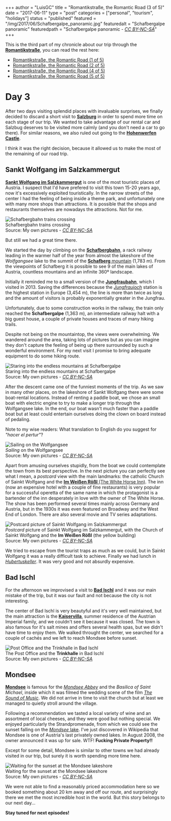 +++
author = "LuisGC"
title = "Romantikstraße, the Romantic Road (3 of 5)"
date = "2017-06-11"
type = "post"
categories = ["personal", "tourism", "holidays"]
status = "published"
featured = "/img/2017/06/Schafbergalpe_panoramic.jpg"
featuredalt = "Schafbergalpe panoramic"
featuredpath = "Schafbergalpe panoramic - <a href='http://creativecommons.org/licenses/by-nc-sa/3.0/'><i>CC BY-NC-SA</i></a>"
+++


This is the third part of my chronicle about our trip through the [**Romantikstraße**](http://www.romantikstrasse.at/es/), you can read the rest here:

* [Romantikstraße, the Romantic Road (1 of 5)](/blog/2017/05/Romantikstrasse-the-Romantic-Road_1.html)
* [Romantikstraße, the Romantic Road (2 of 5)](/blog/2017/06/Romantikstrasse-the-Romantic-Road_2.html)
* [Romantikstraße, the Romantic Road (4 of 5)](/blog/2017/07/Romantikstrasse-the-Romantic-Road_4.html)
* [Romantikstraße, the Romantic Road (5 of 5)](/blog/2017/07/Romantikstrasse-the-Romantic-Road_5.html)

# Day 3

After two days visiting splendid places with invaluable surprises, we finally decided to discard a short visit to [**Salzburg**](https://en.wikipedia.org/wiki/Salzburg) in order to spend more time on each stage of our trip. We wanted to take advantage of our rental car and Salzbug deserves to be visited more calmly (and you don't need a car to go there). For similar reasons, we also ruled out going to the [**Hohenwerfen Castle**](https://en.wikipedia.org/wiki/Hohenwerfen_Castle).

I think it was the right decision, because it allowed us to make the most of the remaining of our road trip.

## Sankt Wolfgang im Salzkammergut

[**Sankt Wolfgang im Salzkammergut**](https://en.wikipedia.org/wiki/St._Wolfgang_im_Salzkammergut) is one of the most touristic places of Austria. I suspect that I'd have prefered to visit this town 15-20 years ago, now it's excessively exploited touristically. In the narrow streets of the center I had the feeling of being inside a theme park, and unfortunately one with many more shops than attractions. It is possible that the shops and restaurants themselves are nowadays the attractions. Not for me.

<div class="image lateral">
  <img src="/img/2017/06/Schafbergbahn.jpg" alt="Schafbergbahn trains crossing">
  <div class="caption">Schafbergbahn trains crossing<br />Source: My own pictures - <a href="http://creativecommons.org/licenses/by-sa/3.0/"><i>CC BY-NC-SA</i></a></div>
</div>

But still we had a great time there.

We started the day by climbing on the [**Schafbergbahn**](https://en.wikipedia.org/wiki/Schafberg_Railway), a rack railway leading in the warmer half of the year from almost the lakeshore of the _Wolfgangsee_ lake to the summit of the [**Schafberg** mountain](http://tinyurl.com/yc6umwwp) (1,783 m). From the viewpoints of Schafberg it is possible to see 9 of the main lakes of Austria, countless mountains and an infinite 360º landscape.

Initially it reminded me to a small version of the [**Jungfraubahn**](https://en.wikipedia.org/wiki/Jungfrau_Railway), which I visited in 2013. Saving the differences because the [_Jungfraujoch_](https://en.wikipedia.org/wiki/Jungfraujoch) station is the highest station in Europe (3,454 m), the line is more than twice as long and the amount of visitors is probably exponentially greater in the Jungfrau.

Unfortunately, due to some construction works in the railway, the train only reached the **Schafbergalpe** (1,363 m), an intermediate railway halt with a big guest house, a couple of private houses and traces of many hiking trails.

Despite not being on the mountaintop, the views were overwhelming. We wandered around the area, taking lots of pictures but as you can imagine they don't capture the feeling of being up there surrounded by such a wonderful environment. For my next visit I promise to bring adequate equipment to do some hiking route.

<div class="image">
  <img src="/img/2017/06/Schafbergalpe.jpg" alt="Staring into the endless mountains at Schafbergalpe">
  <div class="caption">Staring into the endless mountains at Schafbergalpe<br />Source: My own pictures - <a href="http://creativecommons.org/licenses/by-sa/3.0/"><i>CC BY-NC-SA</i></a></div>
</div>

After the descent came one of the funniest moments of the trip. As we saw in many other places, on the lakeshore of Sankt Wolfgang there were some boat-rental locations. Instead of renting a paddle boat, we chose an small boat with electric engine to try to make a longer trip through the Wolfgangsee lake. In the end, our boat wasn't much faster than a paddle boat but at least could entertain ourselves doing the clown on board instead of pedaling.

Note to my wise readers: What translation to English do you suggest for _"hacer el pertur"_?

<div class="image">
  <img src="/img/2017/06/Wolfgangsee_sailing.jpg" alt="Sailing on the Wolfgangsee">
  <div class="caption"><i>Sailing</i> on the Wolfgangsee<br />Source: My own pictures - <a href="http://creativecommons.org/licenses/by-sa/3.0/"><i>CC BY-NC-SA</i></a></div>
</div>

Apart from amusing ourselves stupidly, from the boat we could contemplate the town from its best perspective. In the next picture you can perfectly see what I mean, a _postcard_ view with the main landmarks: the catholic Church of Sainkt Wolfgang and the [**Im Weißen Rößl** (The White Horse Inn)](https://en.wikipedia.org/wiki/The_White_Horse_Inn). The inn (now an expensive hotel with a couple of fine restaurants) is very popular for a successful operetta of the same name in which the protagonist is a bartender of the inn desperately in love with the owner of The White Horse. The show has been performed several times mainly across Germany and Austria, but in the 1930s it was even featured on Broadway and the West End of London. There are also several movie and TV series adaptations.

<div class="image">
  <img src="/img/2017/06/Sainkt_Wolfgang_postcard_picture.jpg" alt="Postcard picture of Sainkt Wolfgang im Salzkammergut">
  <div class="caption"><i>Postcard</i> picture of Sainkt Wolfgang im Salzkammergut, with the Church of Sainkt Wolfgang and the <b>Im Weißen Rößl</b> (the yellow building)<br />Source: My own pictures - <a href="http://creativecommons.org/licenses/by-sa/3.0/"><i>CC BY-NC-SA</i></a></div>
</div>

We tried to escape from the tourist traps as much as we could, but in Sainkt Wolfgang it was a really difficult task to achieve. Finally we had lunch in [_Hubertuskeller_](http://hubertuskeller.com/). It was very good and not absurdly expensive.

## Bad Ischl

For the afternoon we improvised a visit to [**Bad Ischl**](https://en.wikipedia.org/wiki/Bad_Ischl) and it was our main mistake of the trip, but it was our fault and not because the city is not interesting.

The center of Bad Ischl is very beautyful and it's very well maintained, but the main attraction is the [**Kaiservilla**](https://en.wikipedia.org/wiki/Kaiservilla), summer residence of the Austrian Imperial family, and we couldn't see it because it was closed. The town is also famous for it's salt mines and offers several health spas, but we didn't have time to enjoy them. We walked throught the center, we searched for a couple of cachés and we left to reach Mondsee before sunset.

<div class="image">
  <img src="/img/2017/06/Bad_Ischl.jpg" alt="Post Office and the Trinkhalle in Bad Ischl">
  <div class="caption">The Post Office and the <b>Trinkhalle</b> in Bad Ischl<br />Source: My own pictures - <a href="http://creativecommons.org/licenses/by-sa/3.0/"><i>CC BY-NC-SA</i></a></div>
</div>

## Mondsee

[**Mondsee**](http://tinyurl.com/y93dqhp2) is famous for the [_Mondsee Abbey_](https://en.wikipedia.org/wiki/Mondsee_Abbey) and the _Basilica of Saint Michael_, inside which it was filmed the wedding scene of the film [_The Sound of Music_](http://tinyurl.com/y9dphtp9). We did not arrive in time to visit the church but at least we managed to quietly stroll around the village.

Following a recommendation we tasted a local variety of wine and an assortment of local cheeses, and they were good but nothing special. We enjoyed particularly the Strandpromenade, from which we could see the sunset falling on the [_Mondsee_ lake](http://tinyurl.com/yd5c2h4a). I've just discovered in Wikipedia that Mondsee is one of Austria's last privately owned lakes. In August 2008, the owner announced it was up for sale. WTF! **Fucking Private Property!!**

Except for some detail, Mondsee is similar to other towns we had already visited in our trip, but surely it is worth spending more time here.

<div class="image">
  <img src="/img/2017/06/Mondsee_sunset.jpg" alt="Waiting for the sunset at the Mondsee lakeshore">
  <div class="caption">Waiting for the sunset at the Mondsee lakeshore<br />Source: My own pictures - <a href="http://creativecommons.org/licenses/by-sa/3.0/"><i>CC BY-NC-SA</i></a></div>
</div>

We were not able to find a reasonably priced accommodation here so we booked something about 20 km away and off our route, and surprisingly there we met the most incredible host in the world. But this story belongs to our next day...

**Stay tuned for next episodes!**

